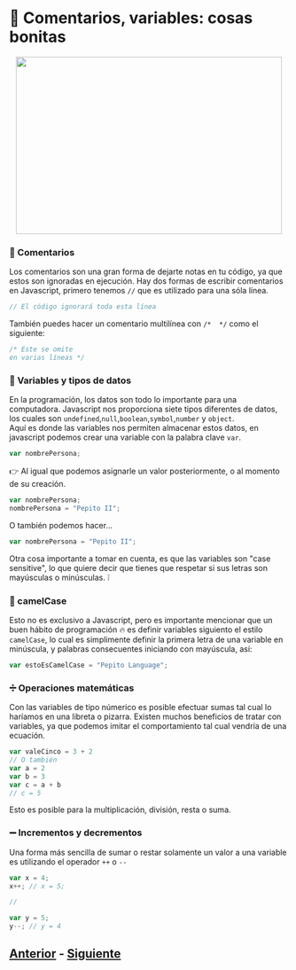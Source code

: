 # :star2: Comentarios, variables: cosas bonitas

<p align="center">
  <img width="480" height="320" src="https://github.com/WorkshopTechnology/Materiales/blob/master/Talleres/CuentosDeJavascript/LovingDoodle.svg">
</p>

### :thought_balloon: Comentarios
Los comentarios son una gran forma de dejarte notas en tu código, ya que estos son ignoradas en ejecución. Hay dos formas de escribir 
comentarios en Javascript, primero tenemos `//` que es utilizado para una sóla línea.
```javascript
// El código ignorará toda esta línea
```
También puedes hacer un comentario multilínea con ``/*  */`` como el siguiente:
```javascript
/* Este se omite
en varias líneas */
```

### :100: Variables y tipos de datos
En la programación, los datos son todo lo importante para una computadora. Javascript nos proporciona siete tipos diferentes de datos, 
los cuales son ``undefined``,``null``,``boolean``,``symbol``,``number`` y ``object``. 
<br>
Aquí es donde las variables nos permiten almacenar estos datos, en javascript podemos crear una variable con la palabra clave ``var``.
```javascript
var nombrePersona;
```
:point_right: Al igual que podemos asignarle un valor posteriormente, o al momento de su creación.
```javascript
var nombrePersona;
nombrePersona = "Pepito II";
```
O también podemos hacer...
```javascript
var nombrePersona = "Pepito II";
```
Otra cosa importante a tomar en cuenta, es que las variables son "case sensitive", lo que quiere decir que tienes que respetar si sus 
letras son mayúsculas o minúsculas. ❕ 

### :camel: camelCase
Esto no es exclusivo a Javascript, pero es importante mencionar que un buen hábito de programación :fire: es definir variables siguiento el 
estilo ``camelCase``, lo cual es simplimente definir la primera letra de una variable en minúscula, y palabras consecuentes iniciando 
con mayúscula, así:
```javascript
var estoEsCamelCase = "Pepito Language";
```

### :heavy_division_sign: Operaciones matemáticas
Con las variables de tipo númerico es posible efectuar sumas tal cual lo haríamos en una libreta o pizarra. Existen muchos beneficios de tratar con variables, ya que podemos imitar el comportamiento tal cual vendría de una ecuación.
```javascript
var valeCinco = 3 + 2
// O también
var a = 2
var b = 3
var c = a + b 
// c = 5
```
Esto es posible para la multiplicación, división, resta o suma.

### :heavy_minus_sign: Incrementos y decrementos
Una forma más sencilla de sumar o restar solamente un valor a una variable es utilizando el operador ``++`` o ``--``
```javascript
var x = 4;
x++; // x = 5;

//

var y = 5;
y--; // y = 4
```

## [Anterior](https://github.com/WorkshopTechnology/Materiales/blob/master/Talleres/CuentosDeJavascript/queEsJavascript.md) - [Siguiente](https://github.com/WorkshopTechnology/Materiales/blob/master/Talleres/CuentosDeJavascript/arreglandoUnArreglo.md)

